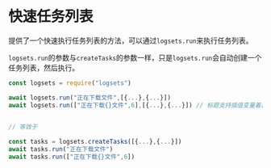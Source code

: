 # 快速任务列表

提供了一个快速执行任务列表的方法，可以通过`logsets.run`来执行任务列表。

`logsets.run`的参数与`createTasks`的参数一样，只是`logsets.run`会自动创建一个任务列表，然后执行。

```javascript
const logsets = require("logsets")

await logsets.run("正在下载文件",[{...},{...}])
await logsets.run(["正在下载{}文件",6],[{...},{...}]) // 标题支持插值变量着色
 

// 等效于

const tasks = logsets.createTasks([{...},{...}])
await tasks.run("正在下载文件")
await tasks.run(["正在下载{}文件",6])

```
